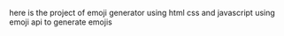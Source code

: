 here is the project of emoji generator using html css and javascript using emoji api to generate emojis

